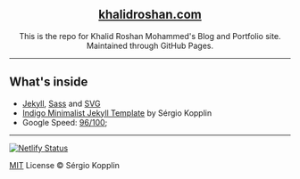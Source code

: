 <p align="center">
    <a href="https://www.khalidroshan.com"><h2 align="center">khalidroshan.com</a></h2>
</p>

<p align="center">This is the repo for Khalid Roshan Mohammed's Blog and Portfolio site. Maintained through GitHub Pages.</p>

***

## What's inside

- [Jekyll](https://jekyllrb.com/), [Sass](http://sass-lang.com/) and [SVG](https://www.w3.org/Graphics/SVG/)
- [Indigo Minimalist Jekyll Template](https://github.com/sergiokopplin/indigo) by Sérgio Kopplin 
- Google Speed: [96/100](https://developers.google.com/speed/pagespeed/insights/?url=http://www.khalidroshan.com);

---

[![Netlify Status](https://api.netlify.com/api/v1/badges/6575fb44-993d-4036-af99-20dbfeb38a55/deploy-status)](https://app.netlify.com/sites/hungry-archimedes-18399a/deploys)

[MIT](http://kopplin.mit-license.org/) License © Sérgio Kopplin

